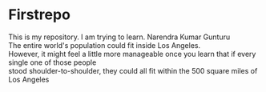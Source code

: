 # Firstrepo
This is my repository. I am trying to learn.
Narendra Kumar Gunturu <br>
The entire world's population could fit inside Los Angeles. <br>
However, it might feel a little more manageable once you learn that if every single one of those people <br>
stood shoulder-to-shoulder, they could all fit within the 500 square miles of Los Angeles